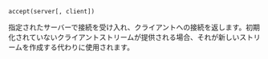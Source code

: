```
accept(server[, client])
```

指定されたサーバーで接続を受け入れ、クライアントへの接続を返します。初期化されていないクライアントストリームが提供される場合、それが新しいストリームを作成する代わりに使用されます。

